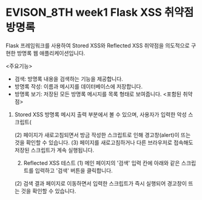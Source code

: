 # EVISON_8TH week1 Flask XSS 취약점 방명록
Flask 프레임워크를 사용하여 Stored XSS와 Reflected XSS 취약점을 의도적으로 구현한 방명록 웹 애플리케이션입니다.

<주요기능>
- 검색: 방명록 내용을 검색하는 기능을 제공합니다.
- 방명록 작성: 이름과 메시지를 데이터베이스에 저장합니다.
- 방명록 보기: 저장된 모든 방명록 메시지를 목록 형태로 보여줍니다.
<포함된 취약점>
1. Stored XSS
방명록 메시지 출력 부분에서 볼 수 있으며, 사용자가 입력한 악성 스크립트(<script>)가 포함된 메시지를 서버 데이터베이스에 그대로 저장합니다. 이후, 해당 페이지를 방문하는 모든 사용자의 브라우저에서 저장된 스크립트가 실행됩니다. 방명록을 입력하는 사람들에게 모두 해당 악성 스크립트가 실행되어 나타납니다.
2. Reflected XSS
검색 결과 페이지에서 볼 수 있으며, 사용자가 입력한 검색어에 포함된 악성 스크립트가 서버에서 아무런 필터링 없이 그대로 반사되어 응답 페이지에 포함됩니다. 사용자가 조작된 검색 URL을 클릭하면 스크립트가 즉시 실행됩니다.

<취약점 테스트 방법>
1. Stored XSS 테스트
(1) 메인 페이지의 방명록 '메시지' 입력 칸에 아래와 같은 스크립트를 입력하고 '작성하기' 버튼을 클릭합니다.
<script>alert('Stored XSS가 실행되었습니다!');</script>
(2) 페이지가 새로고침되면서 방금 작성한 스크립트로 인해 경고창(alert)이 뜨는 것을 확인할 수 있습니다.
(3) 페이지를 새로고침하거나 다른 브라우저로 접속해도 저장된 스크립트가 계속 실행됩니다.

2. Reflected XSS 테스트
(1) 메인 페이지의 '검색' 입력 칸에 아래와 같은 스크립트를 입력하고 '검색' 버튼을 클릭합니다.
<script>alert('Reflected XSS가 실행되었습니다!');</script>
(2) 검색 결과 페이지로 이동하면서 입력한 스크립트가 즉시 실행되어 경고창이 뜨는 것을 확인할 수 있습니다.
